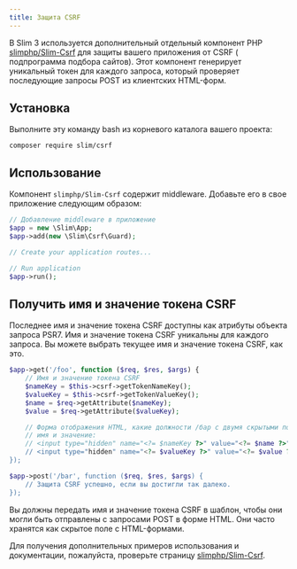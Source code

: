 ```yaml
---
title: Защита CSRF
---
```


В Slim 3 используется дополнительный отдельный компонент PHP [slimphp/Slim-Csrf](https://github.com/slimphp/Slim-Csrf)
 для защиты вашего приложения от CSRF ( подпрограмма подбора сайтов). Этот компонент генерирует уникальный токен для 
каждого запроса, который проверяет последующие запросы POST из клиентских HTML-форм.

## Установка

Выполните эту команду bash из корневого каталога вашего проекта:

```
composer require slim/csrf
```

## Использование

Компонент `slimphp/Slim-Csrf` содержит middleware. Добавьте его в свое приложение следующим образом:

```php
// Добавление middleware в приложение
$app = new \Slim\App;
$app->add(new \Slim\Csrf\Guard);

// Create your application routes...

// Run application
$app->run();
```

## Получить имя и значение токена CSRF

Последнее имя и значение токена CSRF доступны как атрибуты объекта запроса PSR7. Имя и значение токена 
CSRF уникальны для каждого запроса. Вы можете выбрать текущее имя и значение токена CSRF, как это.

```php
$app->get('/foo', function ($req, $res, $args) {
    // Имя и значение токена CSRF
    $nameKey = $this->csrf->getTokenNameKey();
    $valueKey = $this->csrf->getTokenValueKey();
    $name = $req->getAttribute($nameKey);
    $value = $req->getAttribute($valueKey);

    // Форма отображения HTML, какие должности /бар с двумя скрытыми полями ввода для
    // имя и значение:
    // <input type="hidden" name="<?= $nameKey ?>" value="<?= $name ?>">
    // <input type="hidden" name="<?= $valueKey ?>" value="<?= $value ?>">
});

$app->post('/bar', function ($req, $res, $args) {
    // Защита CSRF успешно, если вы достигли так далеко.
});
```

Вы должны передать имя и значение токена CSRF в шаблон, чтобы они могли быть отправлены с 
запросами POST в форме HTML. Они часто хранятся как скрытое поле с HTML-формами.

Для получения дополнительных примеров использования и документации, пожалуйста, 
проверьте страницу [slimphp/Slim-Csrf](https://github.com/slimphp/Slim-Csrf).
